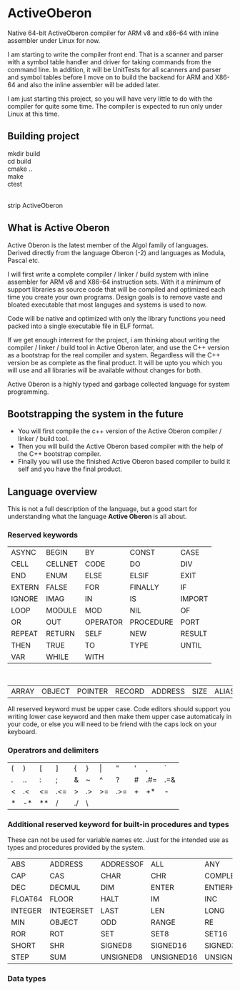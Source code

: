 # ActiveOberon
Native 64-bit ActiveOberon compiler for ARM v8 and x86-64 with inline assembler under Linux for now.

I am starting to write the compiler front end. That is a scanner and parser with a symbol table handler and driver for taking commands from the command line.
In addition, it will be UnitTests for all scanners and parser and symbol tables before I move on to build the backend for ARM and X86-64 and also the inline
assembler will be added later.

I am just starting this project, so you will have very little to do with the compiler for quite some time. The compiler is expected to run only under Linux at this time.

## Building project
mkdir build <br />
cd build <br />
cmake .. <br />
make <br />
ctest <br />
<br />

strip ActiveOberon <br />

## What is Active Oberon

Active Oberon is the latest member of the Algol family of languages. Derived directly from the language Oberon (-2) and languages as Modula, Pascal etc.

I will first write a complete compiler / linker / build system with inline assembler for ARM v8 and X86-64 instruction sets. With it a minimum of support
libraries as source code that will be compiled and optimized each time you create your own programs. Design goals is to remove vaste and bloated executable
that most languges and systems is used to now.

Code will be native and optimized with only the library functions you need packed into a single executable file in ELF format.

If we get enough interrest for the project, i am thinking about writing the compiler / linker / build tool in Active Oberon later, and use the C++ version as
a bootstrap for the real compiler and system. Regardless will the C++ version be as complete as the final product. It will be upto you which you will use and
all libraries will be available without changes for both.

Active Oberon is a highly typed and garbage collected language for system programming.

## Bootstrapping the system in the future

* You will first compile the c++ version of the Active Oberon compiler / linker / build tool.
* Then you will build the Active Oberon based compiler with the help of the C++ bootstrap compiler.
* Finally you will use the finished Active Oberon based compiler to build it self and you have the final product.

## Language overview

This is not a full description of the language, but a good start for understanding what the language <b> Active Oberon </b> is all about.

### Reserved keywords

<TABLE>
  <TR> <TD> ASYNC </TD> <TD> BEGIN </TD> <TD> BY </TD> <TD> CONST </TD> <TD> CASE </TD> </TR>
  <TR> <TD> CELL </TD> <TD> CELLNET </TD> <TD> CODE </TD> <TD> DO </TD> <TD> DIV </TD> </TR>
  <TR> <TD> END </TD> <TD> ENUM </TD> <TD> ELSE </TD> <TD> ELSIF </TD> <TD> EXIT </TD> </TR>
  <TR> <TD> EXTERN </TD> <TD> FALSE </TD> <TD> FOR </TD> <TD> FINALLY </TD> <TD> IF </TD> </TR>
  <TR> <TD> IGNORE </TD> <TD> IMAG </TD> <TD> IN </TD> <TD> IS </TD> <TD> IMPORT </TD> </TR>
  <TR> <TD> LOOP </TD> <TD> MODULE </TD> <TD> MOD </TD> <TD> NIL </TD> <TD> OF </TD> </TR>
  <TR> <TD> OR </TD> <TD> OUT </TD> <TD> OPERATOR </TD> <TD> PROCEDURE </TD> <TD> PORT </TD> </TR>
  <TR> <TD> REPEAT </TD> <TD> RETURN </TD> <TD> SELF </TD> <TD> NEW </TD> <TD> RESULT </TD> </TR>
  <TR> <TD> THEN </TD> <TD> TRUE </TD> <TD> TO </TD> <TD> TYPE </TD> <TD> UNTIL </TD> </TR>
  <TR> <TD> VAR </TD> <TD> WHILE </TD> <TD> WITH </TD> <TD>  </TD> <TD>  </TD> </TR>
</TABLE>

<BR /> 

<tABLE>
  <TR> <TD> ARRAY </TD> <TD> OBJECT </TD> <TD> POINTER </TD> <TD> RECORD </TD> <TD> ADDRESS </TD> <TD> SIZE </TD> <TD> ALIAS </TD> </TR>
</tABLE>

All reserved keyword must be upper case. Code editors should support you writing lower case keyword and then make them upper case automaticaly in your code, 
or else you will need to be friend with the caps lock on your keyboard.

### Operatrors and delimiters

<TABLE>
   <TR>  <TD> ( </TD> <TD> ) </TD> <TD> [ </TD> <TD> ] </TD> <TD> { </TD> <TD> } </TD> <TD> | </TD> <TD> " </TD> <TD> ' </TD> <TD> , </TD> <TD> ` </TD> </TR>
   <TR>  <TD> . </TD> <TD> .. </TD> <TD> : </TD> <TD> ; </TD> <TD> & </TD> <TD> ~ </TD> <TD> ^ </TD> <TD> ? </TD> <TD> # </TD> <TD> .#= </TD> <TD> .=& </TD> </TR>
   <TR>  <TD> &lt;  </TD> <TD> .&lt; </TD> <TD> &lt;= </TD> <TD> .&lt;= </TD> <TD> &gt; </TD> <TD> .&gt; </TD> <TD> &gt;= </TD> <TD> .&gt;= </TD> <TD> + </TD> <TD> +* </TD> <TD> - </TD> </TR>
   <TR>  <TD> * </TD> <TD> -* </TD> <TD> ** </TD> <TD> / </TD> <TD> ./ </TD> <TD> \ </TD> </TR>
</TABLE>

### Additional reserved keyword for built-in procedures and types

These can not be used for variable names etc. Just for the intended use as types and procedures provided by the system.

<TABLE>
  <TR> <TD> ABS </TD> <TD> ADDRESS </TD> <TD> ADDRESSOF </TD> <TD> ALL </TD> <TD> ANY </TD> <TD> ASH </TD> <TD> ASSERT </TD> <TD> BOOLEAN </TD> </TR>
  <TR> <TD> CAP </TD> <TD> CAS </TD> <TD> CHAR </TD> <TD> CHR </TD> <TD> COMPLEX </TD> <TD> COMPLEX32 </TD> <TD> COMPLEX64 </TD> <TD> COPY </TD> </TR>
  <TR> <TD> DEC </TD> <TD> DECMUL </TD> <TD> DIM </TD> <TD> ENTER </TD> <TD> ENTIERH </TD> <TD> EXCL </TD> <TD> FIRST </TD> <TD> FLOAT32 </TD> </TR>
  <TR> <TD> FLOAT64 </TD> <TD> FLOOR </TD> <TD> HALT </TD> <TD> IM </TD> <TD> INC </TD> <TD> INCL </TD> <TD> INCMUL </TD> <TD> INCR </TD> </TR>
  <TR> <TD> INTEGER </TD> <TD> INTEGERSET </TD> <TD> LAST </TD> <TD> LEN </TD> <TD> LONG </TD> <TD> LONGINTEGER </TD> <TD> LSH </TD> <TD> MAX </TD> </TR>
  <TR> <TD> MIN </TD> <TD> OBJECT </TD> <TD> ODD </TD> <TD> RANGE </TD> <TD> RE </TD> <TD> REAL </TD> <TD> RESHAPE </TD> <TD> ROL </TD> </TR>
  <TR> <TD> ROR </TD> <TD> ROT </TD> <TD> SET </TD> <TD> SET8 </TD> <TD> SET16 </TD> <TD> SET32 </TD> <TD> SET64 </TD> <TD> SHL </TD> </TR>
  <TR> <TD> SHORT </TD> <TD> SHR </TD> <TD> SIGNED8 </TD> <TD> SIGNED16 </TD> <TD> SIGNED32 </TD> <TD> SIGNED64 </TD> <TD> SIZE </TD> <TD> SIZEOF </TD> </TR>
  <TR> <TD> STEP </TD> <TD> SUM </TD> <TD> UNSIGNED8 </TD> <TD> UNSIGNED16 </TD> <TD> UNSIGNED32 </TD> <TD> UNSIGNED64 </TD> </TR>
</TABLE>

### Data types

